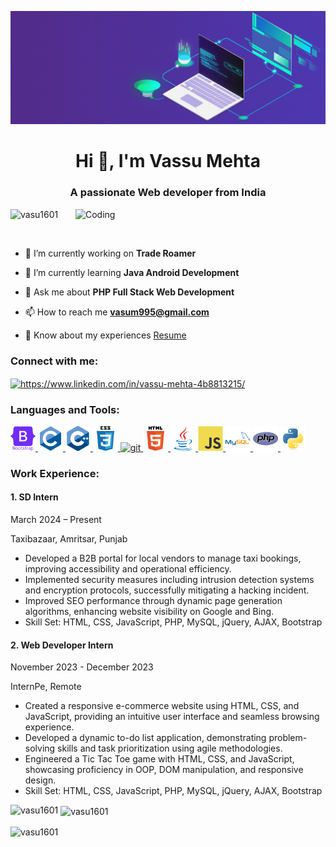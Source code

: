 ![MasterHead](https://raw.githubusercontent.com/KShukhrat/KShukhrat/main/assets/header_gif.gif)
<h1 align="center">Hi 👋, I'm Vassu Mehta</h1>
<h3 align="center">A passionate Web developer from India</h3>
<img align="right" alt="Coding" width="400" src="https://cdn.dribbble.com/users/1019864/screenshots/3079099/codeloop.gif">

<p align="left"> <img src="https://komarev.com/ghpvc/?username=vasu1601&label=Profile%20views&color=0e75b6&style=flat" alt="vasu1601" /> </p>

<p align="left"> <a href="https://twitter.com/" target="blank"><img src="https://img.shields.io/twitter/follow/?logo=twitter&style=for-the-badge" alt="" /></a> </p>

- 🔭 I’m currently working on **Trade Roamer**

- 🌱 I’m currently learning **Java Android Development**

- 💬 Ask me about **PHP Full Stack Web Development**

- 📫 How to reach me **vasum995@gmail.com**

- 📄 Know about my experiences [Resume](https://drive.google.com/file/d/15lsZUF96pvQJ6aHwD9ETXV0FrirlZEL6/view?usp=drivesdk)

<h3 align="left">Connect with me:</h3>
<p align="left">
<a href="https://linkedin.com/in/https://www.linkedin.com/in/vassu-mehta-4b8813215/" target="blank"><img align="center" src="https://raw.githubusercontent.com/rahuldkjain/github-profile-readme-generator/master/src/images/icons/Social/linked-in-alt.svg" alt="https://www.linkedin.com/in/vassu-mehta-4b8813215/" height="30" width="40" /></a>
</p>

<h3 align="left">Languages and Tools:</h3>
<p align="left"> 
  <a href="https://getbootstrap.com" target="_blank" rel="noreferrer"> 
    <img src="https://raw.githubusercontent.com/devicons/devicon/master/icons/bootstrap/bootstrap-plain-wordmark.svg" alt="bootstrap" width="40" height="40"/> 
  </a> 
  <a href="https://www.cprogramming.com/" target="_blank" rel="noreferrer"> 
    <img src="https://raw.githubusercontent.com/devicons/devicon/master/icons/c/c-original.svg" alt="c" width="40" height="40"/> 
  </a> 
  <a href="https://www.w3schools.com/cpp/" target="_blank" rel="noreferrer"> 
    <img src="https://raw.githubusercontent.com/devicons/devicon/master/icons/cplusplus/cplusplus-original.svg" alt="cplusplus" width="40" height="40"/> 
  </a> 
  <a href="https://www.w3schools.com/css/" target="_blank" rel="noreferrer"> 
    <img src="https://raw.githubusercontent.com/devicons/devicon/master/icons/css3/css3-original-wordmark.svg" alt="css3" width="40" height="40"/> 
  </a> 
  <a href="https://git-scm.com/" target="_blank" rel="noreferrer"> 
    <img src="https://www.vectorlogo.zone/logos/git-scm/git-scm-icon.svg" alt="git" width="40" height="40"/> 
  </a> 
  <a href="https://www.w3.org/html/" target="_blank" rel="noreferrer"> 
    <img src="https://raw.githubusercontent.com/devicons/devicon/master/icons/html5/html5-original-wordmark.svg" alt="html5" width="40" height="40"/> 
  </a> 
  <a href="https://www.java.com" target="_blank" rel="noreferrer"> 
    <img src="https://raw.githubusercontent.com/devicons/devicon/master/icons/java/java-original.svg" alt="java" width="40" height="40"/> 
  </a> 
  <a href="https://developer.mozilla.org/en-US/docs/Web/JavaScript" target="_blank" rel="noreferrer"> 
    <img src="https://raw.githubusercontent.com/devicons/devicon/master/icons/javascript/javascript-original.svg" alt="javascript" width="40" height="40"/> 
  </a> 
  <a href="https://www.mysql.com/" target="_blank" rel="noreferrer"> 
    <img src="https://raw.githubusercontent.com/devicons/devicon/master/icons/mysql/mysql-original-wordmark.svg" alt="mysql" width="40" height="40"/> 
  </a> 
  <a href="https://www.php.net" target="_blank" rel="noreferrer"> 
    <img src="https://raw.githubusercontent.com/devicons/devicon/master/icons/php/php-original.svg" alt="php" width="40" height="40"/> 
  </a> 
  <a href="https://www.python.org" target="_blank" rel="noreferrer"> 
    <img src="https://raw.githubusercontent.com/devicons/devicon/master/icons/python/python-original.svg" alt="python" width="40" height="40"/> 
  </a> 
</p>

<h3 align="left">Work Experience:</h3>

<h4>1. SD Intern</h4>
<p>March 2024 – Present</p>
<p>Taxibazaar, Amritsar, Punjab</p>
<ul>
  <li>Developed a B2B portal for local vendors to manage taxi bookings, improving accessibility and operational efficiency.</li>
  <li>Implemented security measures including intrusion detection systems and encryption protocols, successfully mitigating a hacking incident.</li>
  <li>Improved SEO performance through dynamic page generation algorithms, enhancing website visibility on Google and Bing.</li>
  <li>Skill Set: HTML, CSS, JavaScript, PHP, MySQL, jQuery, AJAX, Bootstrap</li>
</ul>

<h4>2. Web Developer Intern</h4>
<p>November 2023 - December 2023</p>
<p>InternPe, Remote</p>
<ul>
  <li>Created a responsive e-commerce website using HTML, CSS, and JavaScript, providing an intuitive user interface and seamless browsing experience.</li>
  <li>Developed a dynamic to-do list application, demonstrating problem-solving skills and task prioritization using agile methodologies.</li>
  <li>Engineered a Tic Tac Toe game with HTML, CSS, and JavaScript, showcasing proficiency in OOP, DOM manipulation, and responsive design.</li>
  <li>Skill Set: HTML, CSS, JavaScript, PHP, MySQL, jQuery, AJAX, Bootstrap</li>
</ul>

<p><img align="left" src="https://github-readme-stats.vercel.app/api/top-langs?username=vasu1601&show_icons=true&locale=en&layout=compact" alt="vasu1601" /></p>

<p>&nbsp;<img align="center" src="https://github-readme-stats.vercel.app/api?username=vasu1601&show_icons=true&locale=en" alt="vasu1601" /></p>

<p><img align="center" src="https://github-readme-streak-stats.herokuapp.com/?user=vasu1601&" alt="vasu1601" /></p>
